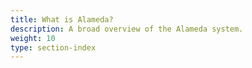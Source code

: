 ```yaml
---
title: What is Alameda?
description: A broad overview of the Alameda system.
weight: 10
type: section-index
---
```

